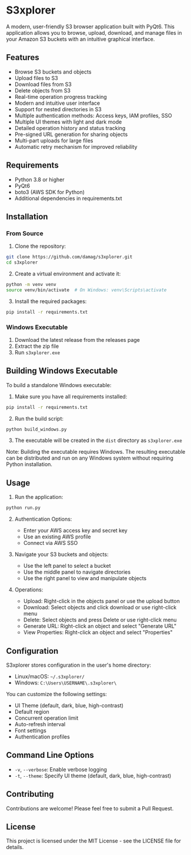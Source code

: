 # S3xplorer

A modern, user-friendly S3 browser application built with PyQt6. This application allows you to browse, upload, download, and manage files in your Amazon S3 buckets with an intuitive graphical interface.

## Features

- Browse S3 buckets and objects
- Upload files to S3
- Download files from S3
- Delete objects from S3
- Real-time operation progress tracking
- Modern and intuitive user interface
- Support for nested directories in S3
- Multiple authentication methods: Access keys, IAM profiles, SSO
- Multiple UI themes with light and dark mode
- Detailed operation history and status tracking
- Pre-signed URL generation for sharing objects
- Multi-part uploads for large files
- Automatic retry mechanism for improved reliability

## Requirements

- Python 3.8 or higher
- PyQt6
- boto3 (AWS SDK for Python)
- Additional dependencies in requirements.txt

## Installation

### From Source

1. Clone the repository:
```bash
git clone https://github.com/damag/s3xplorer.git
cd s3xplorer
```

2. Create a virtual environment and activate it:
```bash
python -m venv venv
source venv/bin/activate  # On Windows: venv\Scripts\activate
```

3. Install the required packages:
```bash
pip install -r requirements.txt
```

### Windows Executable

1. Download the latest release from the releases page
2. Extract the zip file
3. Run `s3xplorer.exe`

## Building Windows Executable

To build a standalone Windows executable:

1. Make sure you have all requirements installed:
```bash
pip install -r requirements.txt
```

2. Run the build script:
```bash
python build_windows.py
```

3. The executable will be created in the `dist` directory as `s3xplorer.exe`

Note: Building the executable requires Windows. The resulting executable can be distributed and run on any Windows system without requiring Python installation.

## Usage

1. Run the application:
```bash
python run.py
```

2. Authentication Options:
   - Enter your AWS access key and secret key
   - Use an existing AWS profile
   - Connect via AWS SSO

3. Navigate your S3 buckets and objects:
   - Use the left panel to select a bucket
   - Use the middle panel to navigate directories
   - Use the right panel to view and manipulate objects

4. Operations:
   - Upload: Right-click in the objects panel or use the upload button
   - Download: Select objects and click download or use right-click menu
   - Delete: Select objects and press Delete or use right-click menu
   - Generate URL: Right-click an object and select "Generate URL"
   - View Properties: Right-click an object and select "Properties"

## Configuration

S3xplorer stores configuration in the user's home directory:
- Linux/macOS: `~/.s3xplorer/`
- Windows: `C:\Users\USERNAME\.s3xplorer\`

You can customize the following settings:
- UI Theme (default, dark, blue, high-contrast)
- Default region
- Concurrent operation limit
- Auto-refresh interval
- Font settings
- Authentication profiles

## Command Line Options

- `-v`, `--verbose`: Enable verbose logging
- `-t`, `--theme`: Specify UI theme (default, dark, blue, high-contrast)

## Contributing

Contributions are welcome! Please feel free to submit a Pull Request.

## License

This project is licensed under the MIT License - see the LICENSE file for details.
